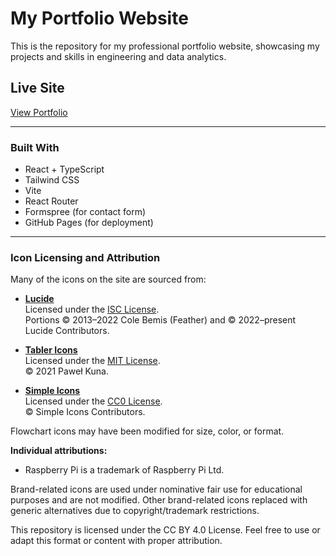 # My Portfolio Website
This is the repository for my professional portfolio website, showcasing my projects and skills in engineering and data analytics.

## Live Site
[View Portfolio](https://joee09.github.io/)

---

### Built With
- React + TypeScript
- Tailwind CSS
- Vite
- React Router
- Formspree (for contact form)
- GitHub Pages (for deployment)

---

### Icon Licensing and Attribution

Many of the icons on the site are sourced from:

- **[Lucide](https://lucide.dev/)**  
  Licensed under the [ISC License](https://opensource.org/licenses/ISC).  
  Portions © 2013–2022 Cole Bemis (Feather) and © 2022–present Lucide Contributors.

- **[Tabler Icons](https://tabler.io/icons)**  
  Licensed under the [MIT License](https://opensource.org/licenses/MIT).  
  © 2021 Paweł Kuna.

- **[Simple Icons](https://simpleicons.org/)**  
  Licensed under the [CC0 License](https://creativecommons.org/publicdomain/zero/1.0/).  
  © Simple Icons Contributors.

Flowchart icons may have been modified for size, color, or format.

**Individual attributions:**
- Raspberry Pi is a trademark of Raspberry Pi Ltd.

Brand-related icons are used under nominative fair use for educational purposes and are not modified.
Other brand-related icons replaced with generic alternatives due to copyright/trademark restrictions.

This repository is licensed under the CC BY 4.0 License. Feel free to use or adapt this format or content with proper attribution.